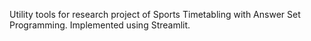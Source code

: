 Utility tools for research project of Sports Timetabling with Answer Set Programming.
Implemented using Streamlit.
